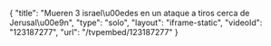 {
    "title": "Mueren 3 israel\u00edes en un ataque a tiros cerca de Jerusal\u00e9n",
    "type": "solo",
    "layout": "iframe-static",
    "videoId": "123187277",
    "url": "\/tvpembed\/123187277"
}
